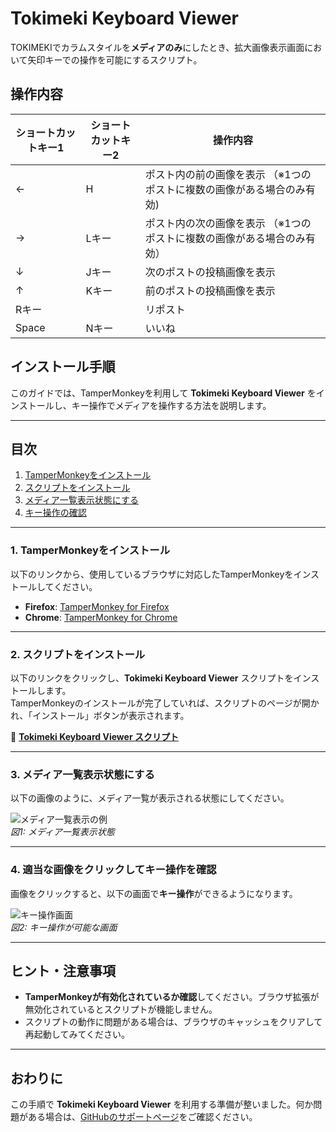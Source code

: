 # Tokimeki Keyboard Viewer

TOKIMEKIでカラムスタイルを**メディアのみ**にしたとき、拡大画像表示画面において矢印キーでの操作を可能にするスクリプト。

## 操作内容

|ショートカットキー1|ショートカットキー2|操作内容|
----|----|----
|←|H|ポスト内の前の画像を表示  （※1つのポストに複数の画像がある場合のみ有効)|
|→|Lキー|ポスト内の次の画像を表示  （※1つのポストに複数の画像がある場合のみ有効）|
|↓|Jキー|次のポストの投稿画像を表示|
|↑|Kキー|前のポストの投稿画像を表示|
|Rキー| |リポスト|
|Space|Nキー|いいね|

## インストール手順

このガイドでは、TamperMonkeyを利用して **Tokimeki Keyboard Viewer** をインストールし、キー操作でメディアを操作する方法を説明します。

---

## 目次
1. [TamperMonkeyをインストール](#1-tampermonkeyをインストール)
2. [スクリプトをインストール](#2-スクリプトをインストール)
3. [メディア一覧表示状態にする](#3-メディア一覧表示状態にする)
4. [キー操作の確認](#4-キー操作の確認)

---

### 1. TamperMonkeyをインストール
以下のリンクから、使用しているブラウザに対応したTamperMonkeyをインストールしてください。

- **Firefox**: [TamperMonkey for Firefox](https://addons.mozilla.org/ja/firefox/addon/tampermonkey/)  
- **Chrome**: [TamperMonkey for Chrome](https://chromewebstore.google.com/detail/tampermonkey/dhdgffkkebhmkfjojejmpbldmpobfkfo?hl=ja)

---

### 2. スクリプトをインストール
以下のリンクをクリックし、**Tokimeki Keyboard Viewer** スクリプトをインストールします。  
TamperMonkeyのインストールが完了していれば、スクリプトのページが開かれ、「インストール」ボタンが表示されます。

🔗 **[Tokimeki Keyboard Viewer スクリプト](https://github.com/lgvespa/Tokimeki-Media-Key-Navaigator/raw/refs/heads/main/tokimeki_mediakey_navigator.user.js)**

---

### 3. メディア一覧表示状態にする
以下の画像のように、メディア一覧が表示される状態にしてください。

![メディア一覧表示の例](https://github.com/user-attachments/assets/e0039952-d74f-458a-a0a4-092c93a03a95)  
_図1: メディア一覧表示状態_

---

### 4. 適当な画像をクリックしてキー操作を確認
画像をクリックすると、以下の画面で**キー操作**ができるようになります。

![キー操作画面](https://github.com/user-attachments/assets/29af3c0c-e3a9-4b09-b6ce-273181da405f)  
_図2: キー操作が可能な画面_

---

## ヒント・注意事項
- **TamperMonkeyが有効化されているか確認**してください。ブラウザ拡張が無効化されているとスクリプトが機能しません。
- スクリプトの動作に問題がある場合は、ブラウザのキャッシュをクリアして再起動してみてください。

---

## おわりに
この手順で **Tokimeki Keyboard Viewer** を利用する準備が整いました。何か問題がある場合は、[GitHubのサポートページ](https://github.com/lgvespa/Tokimeki-Media-Key-Navaigator)をご確認ください。
